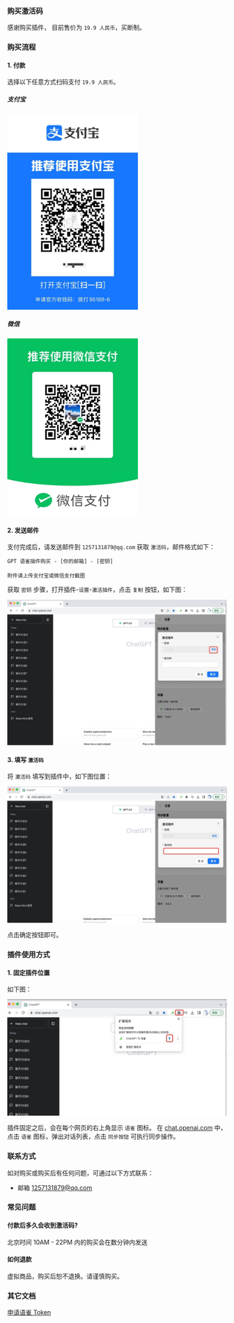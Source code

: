 ### 购买激活码
感谢购买插件， 目前售价为 `19.9 人民币`，买断制。

### 购买流程
#### 1. 付款
选择以下任意方式扫码支付 `19.9 人民币`。

##### 支付宝
<img src="assets/支付宝.jpg" alt="支付宝" width="300"/>

##### 微信
<img src="assets/微信.jpg" alt="微信" width="300"/>

#### 2. 发送邮件
支付完成后，请发送邮件到 `1257131879@qq.com` 获取 `激活码`，邮件格式如下：
```
GPT 语雀插件购买 - [你的邮箱] - [密钥]

附件请上传支付宝或微信支付截图
```

获取 `密钥` 步骤，打开插件-`设置`-`激活插件`，点击 `复制` 按钮，如下图：

![插件](assets/插件-密钥.jpg)

#### 3. 填写 `激活码`
将 `激活码` 填写到插件中，如下图位置：

![插件](assets/插件-激活.jpg)

点击确定按钮即可。

### 插件使用方式

#### 1. 固定插件位置
如下图：

![插件](assets/插件-使用.jpg)

插件固定之后，会在每个网页的右上角显示 `语雀` 图标。
在 [chat.openai.com](https://chat.openai.com) 中，点击 `语雀` 图标，弹出对话列表，点击 `同步按钮` 可执行同步操作。

### 联系方式
如对购买或购买后有任何问题，可通过以下方式联系：

- 邮箱 1257131879@qq.com
### 常见问题
#### 付款后多久会收到激活码?
北京时间 10AM - 22PM 内的购买会在数分钟内发送
#### 如何退款
虚拟商品，购买后恕不退换。请谨慎购买。

### 其它文档
[申请语雀 Token ](YUQUE.md)


